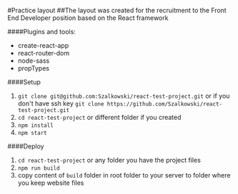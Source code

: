 #Practice layout
##The layout was created for the recruitment to the Front End Developer position based on the React framework

####Plugins and tools:
* create-react-app 
* react-router-dom  
* node-sass
* propTypes

####Setup
1. `git clone git@github.com:Szalkowski/react-test-project.git` or if you don't have ssh key `git clone https://github.com/Szalkowski/react-test-project.git` 
2. `cd react-test-project` or different folder if you created
3. `npm install`
4. `npm start`

####Deploy
1. `cd react-test-project` or any folder you have the project files
2. `npm run build`
3. copy content of `build` folder in root folder to your server to folder where you keep website files
